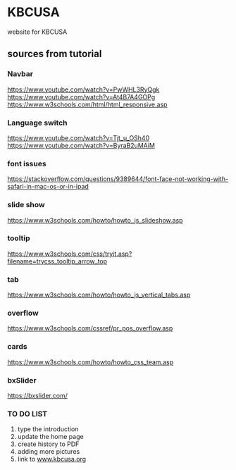 # KBCUSA
 website for KBCUSA

 ## sources from tutorial
 ### Navbar
 https://www.youtube.com/watch?v=PwWHL3RyQgk  
 https://www.youtube.com/watch?v=At4B7A4GOPg  
 https://www.w3schools.com/html/html_responsive.asp  
 
 ### Language switch
 https://www.youtube.com/watch?v=Tjt_u_OSh40
 https://www.youtube.com/watch?v=ByraB2uMAiM

 ### font issues
 https://stackoverflow.com/questions/9389644/font-face-not-working-with-safari-in-mac-os-or-in-ipad
 
 ### slide show
 https://www.w3schools.com/howto/howto_js_slideshow.asp
 
 ### tooltip
 https://www.w3schools.com/css/tryit.asp?filename=trycss_tooltip_arrow_top

 ### tab
 https://www.w3schools.com/howto/howto_js_vertical_tabs.asp

 ### overflow
 https://www.w3schools.com/cssref/pr_pos_overflow.asp
 
 ### cards
 https://www.w3schools.com/howto/howto_css_team.asp
 
 ### bxSlider
 https://bxslider.com/
 

 ### TO DO LIST
 1. type the introduction
 2. update the home page
 3. create history to PDF
 4. adding more pictures
 5. link to www.kbcusa.org